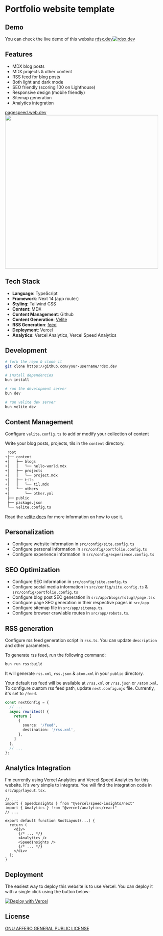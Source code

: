 # Portfolio website template

## Demo

You can check the live demo of this website [rdsx.dev![rdsx.dev](.github/assets/preview.png)](https://rdsx.dev)

## Features

- MDX blog posts
- MDX projects & other content
- RSS feed for blog posts
- Both light and dark mode
- SEO friendly (scoring 100 on Lighthouse)
- Responsive design (mobile friendly)
- Sitemap generation
- Analytics integration

[pagespeed.web.dev <br /><img width="500px" src="https://github.com/rudrodip/rdsx.dev/assets/77154365/7e02fb43-4a0a-4959-b7e3-61df0ca82d0f" />](https://pagespeed.web.dev/analysis/https-www-rdsx-dev/5dbg63wkcn?form_factor=desktop)

## Tech Stack

- **Language**: TypeScript
- **Framework**: Next 14 (app router)
- **Styling**: Tailwind CSS
- **Content**: MDX
- **Content Management**: Github
- **Content Generation**: [Velite](https://velite.js.org/)
- **RSS Generation**: [feed](https://github.com/jpmonette/feed)
- **Deployment**: Vercel
- **Analytics**: Vercel Analytics, Vercel Speed Analytics

## Development

```bash
# fork the repo & clone it
git clone https://github.com/your-username/rdsx.dev

# install dependencies
bun install

# run the development server
bun dev

# run velite dev server
bun velite dev
```

## Content Management

Configure `velite.config.ts` to add or modify your collection of content

Write your blog posts, projects, tils in the `content` directory.

```bash
 root
+├── content
+│   ├── blogs
+│   │   └── hello-world.mdx
+│   ├── projects
+│   │   └── project.mdx
+│   ├── tils
+│   │   └── til.mdx
+│   └── others
+│       └── other.yml
 ├── public
 ├── package.json
 └── velite.config.ts
```

Read the [velite docs](https://velite.js.org/guide/quick-start) for more information on how to use it.

## Personalization

- Configure website information in `src/config/site.config.ts`
- Configure personal information in `src/config/portfolio.config.ts`
- Configure experience information in `src/config/experience.config.ts`

## SEO Optimization

- Configure SEO information in `src/config/site.config.ts`
- Configure social media information in `src/config/site.config.ts` & `src/config/portfolio.config.ts`
- Configure blog post SEO generation in `src/app/blogs/[slug]/page.tsx`
- Configure page SEO generation in their respective pages in `src/app`
- Configure sitemap file in `src/app/sitemap.ts`.
- Configure browser crawlable routes in `src/app/robots.ts`.

## RSS generation

Configure rss feed generation script in `rss.ts`. You can update `description` and other parameters.

To generate rss feed, run the following command:

```bash
bun run rss:build
```

It will generate `rss.xml`, `rss.json` & `atom.xml` in your `public` directory.

Your default rss feed will be available at `/rss.xml` or `/rss.json` or `/atom.xml`.
To configure custom rss feed path, update `next.config.mjs` file. Currently, it's set to `/feed`.

```ts
const nextConfig = {
  // ...
  async rewrites() {
    return [
      {
        source: '/feed',
        destination: '/rss.xml',
      },
    ]
  },
  // ...
};
```

## Analytics Integration

I'm currently using Vercel Analytics and Vercel Speed Analytics for this website. It's very simple to integrate. You will find the integration code in `src/app/layout.tsx`.

```tsx
// ...
import { SpeedInsights } from "@vercel/speed-insights/next"
import { Analytics } from "@vercel/analytics/react"
// ...

export default function RootLayout(...) {
  return (
    <div>
      {/* ... */}
      <Analytics />
      <SpeedInsights />
      {/* ... */}
    </div>
  );
}
```

## Deployment

The easiest way to deploy this website is to use Vercel. You can deploy it with a single click using the button below:

[![Deploy with Vercel](https://vercel.com/button)](https://vercel.com/new/clone?repository-url=https://github.com/rudrodip/rdsx.dev)

## License

[GNU AFFERO GENERAL PUBLIC LICENSE](LICENSE)
